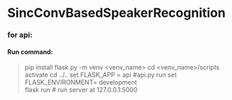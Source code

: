 # SincConvBasedSpeakerRecognition

### for api:
#### Run command: 
> pip install flask
> py -m venv <venv_name>
> cd <venv_name>/scripts
> activate
>cd ../..
> set FLASK_APP = api  #api.py run 
> set FLASK_ENVIRONMENT= development  
> flask run # run server at 127.0.0.1:5000

